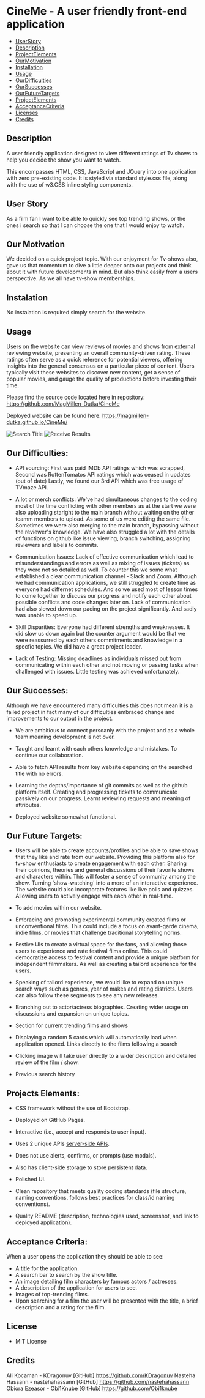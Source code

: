 # CineMe - A user friendly front-end application

- [UserStory](#user-story)
- [Description](#description)
- [ProjectElements](#projects-elements)
- [OurMotivation](#our-motivation)
- [Installation](#installation)
- [Usage](#usage)
- [OurDifficulties](#our-difficulties)
- [OurSuccesses](#our-successes)
- [OurFutureTargets](#Our-Future-Targets)
- [ProjectElements](#projects-elements)
- [AcceptanceCriteria](#acceptance-criteria)
- [Licenses](#license)
- [Credits](#credits)

## Description

A user friendly application designed to view different ratings of Tv shows to help you decide the show you want to watch. 

This encompasses HTML, CSS, JavaScript and JQuery into one application with zero pre-existing code. It is styled via standard style.css file, along with the use of w3.CSS inline styling components.

## User Story

As a film fan I want to be able to quickly see top trending shows, or the ones i search so that I can choose the one that I would enjoy to watch.

## Our Motivation

We decided on a quick project topic. With our enjoyment for Tv-shows also, gave us that momentum to dive a little deeper onto our projects and think about it with future developments in mind. But also think easily from a users perspective. As we all have tv-show memberships.

## Instalation

No instalation is required simply search for the website.

## Usage 

Users on the website can view reviews of movies and shows from external reviewing website, presenting an overall community-driven rating. These ratings often serve as a quick reference for potential viewers, offering insights into the general consensus on a particular piece of content. Users typically visit these websites to discover new content, get a sense of popular movies, and gauge the quality of productions before investing their time.

Please find the source code located here in repository: https://github.com/MagMillen-Dutka/CineMe

Deployed website can be found here: https://magmillen-dutka.github.io/CineMe/

![Search Title](./assets/images/image.png)
![Receive Results](./assets/images/image-1.png)

## Our Difficulties:

- API sourcing: First was paid IMDb API ratings which was scrapped, Second was RottenTomatos API ratings which was ceased in updates (out of date) Lastly, we found our 3rd API which was free usage of TVmaze API.

- A lot or merch conflicts: We've had simultaneous changes to the coding most of the time conflicting with other members as at the start we were also uploading staright to the main branch without waiting on the other teamm members to upload. As some of us were editing the same file. Sometimes we were also merging to the main branch, bypassing without the reviewer's knowledge. We have also struggled a lot with the details of functions on github like issue viewing, branch switching, assigning reviewers and labels to commits. 

- Communication Issues: Lack of effective communication which lead to misunderstandings and errors as well as mixing of issues (tickets) as they were not so detailed as well. To counter this we some what established a clear communication channel - Slack and Zoom. Although we had communication applications, we still struggled to create time as everyone had differnet schedules. And so we used most of lesson times to come together to discuss our progress and notify each other about possible conflicts and code changes later on. Lack of communication had also slowed down our pacing on the project significantly. And sadly was unable to speed up. 

- Skill Disparities: Everyone had different strengths and weaknesses. It did slow us down again but the counter argument would be that we were reassurred by each others commitments and knowledge in a specfic topics. We did have a great project leader.

- Lack of Testing: Missing deadlines as individuals missed out from communicating within each other and not moving or passing tasks when challenged with issues. Little testing was achieved unfortunately.

## Our Successes:

Although we have encountered many difficulties this does not mean it is a failed project in fact many of our difficulties embraced change and improvements to our output in the project.

- We are ambitious to connect persoanly with the project and as a whole team meaning development is not over. 

- Taught and learnt with each others knowledge and mistakes. To continue our collaboration.

- Able to fetch API results from key website depending on the searched title with no errors.

- Learning the depths/importance of git commits as well as the github platform itself. Creating and progressing tickets to communicate passively on our progress. Learnt reviewing requests and meaning of attributes.

- Deployed website somewhat functional.

## Our Future Targets:

- Users will be able to create accounts/profiles and be able to save shows that they like and rate from our website. Providing this platform also for tv-show enthusiasts to create engagement with each other. Sharing their opinions, theories and general discussions of their favorite shows and characters within. This will foster a sense of community among the show. Turning 'show-watching' into a more of an interactive experience. The website could also incorporate features like live polls and quizzes. Allowing users to actively engage with each other in real-time.

- To add movies within our website.

- Embracing and promoting experimental community created films or unconventional films. This could include a focus on avant-garde cinema, indie films, or movies that challenge traditional storytelling norms.

- Festive UIs to create a virtual space for the fans, and allowing those users to experience and rate festival films online. This could democratize access to festival content and provide a unique platform for independent filmmakers. As well as creating a tailord experience for the users.

- Speaking of tailord experience, we would like to expand on unique search ways such as genres, year of makes and rating districts. Users can also follow these segments to see any new releases.

- Branching out to actor/actress biographies. Creating wider usage on discussions and expansion on unique topics.

- Section for current trending films and shows 

- Displaying a random 5 cards which will automatically load when application opened. Links directly to the films following a search

- Clicking image will take user directly to a wider description and detailed review of the film / show.

- Previous search history

## Projects Elements:

* CSS framework without the use of Bootstrap.

* Deployed on GitHub Pages.

* Interactive (i.e., accept and responds to user input).

* Uses 2 unique APIs [server-side APIs](https://coding-boot-camp.github.io/full-stack/apis/api-resources).

* Does not use alerts, confirms, or prompts (use modals).

* Also has client-side storage to store persistent data. 

* Polished UI.

* Clean repository that meets quality coding standards (file structure, naming conventions, follows best practices for class/id naming conventions).

* Quality README (description, technologies used, screenshot, and link to deployed application).

## Acceptance Criteria:

When a user opens the application they should be able to see:

* A title for the application.
* A search bar to search by the show title.
* An image detailing film characters by famous actors / actresses.
* A description of the application for users to see.
* Images of top-trending films.
* Upon searching for a film the user will be presented with the title, a brief description and a rating for the film.

## License

* MIT License

## Credits

Ali Kocaman - KDragonuv [GitHub] https://github.com/KDragonuv 
Nasteha Hassann - nastehahassann [GitHub] https://github.com/nastehahassann 
Obiora Ezeasor - Obi1Knube [GitHub] https://github.com/Obi1knube


